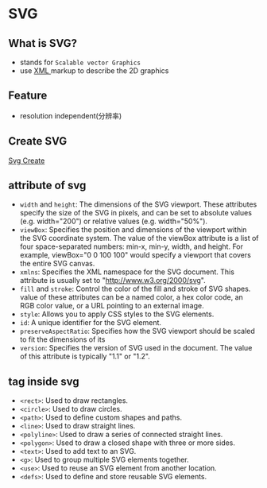 # SVG

## What is SVG?

- stands for `Scalable vector Graphics`
- use [ XML ](xml.md) markup to describe the 2D graphics

## Feature

- resolution independent(分辨率)

## Create SVG

[Svg Create](svg-create.md)

## attribute of svg

- `width` and `height`: The dimensions of the SVG viewport. These attributes specify the size of the SVG in pixels, and can be set to absolute values (e.g. width="200") or relative values (e.g. width="50%").
- `viewBox`: Specifies the position and dimensions of the viewport within the SVG coordinate system. The value of the viewBox attribute is a list of four space-separated numbers: min-x, min-y, width, and height. For example, viewBox="0 0 100 100" would specify a viewport that covers the entire SVG canvas.
- `xmlns`: Specifies the XML namespace for the SVG document. This attribute is usually set to "http://www.w3.org/2000/svg".
- `fill` and `stroke`: Control the color of the fill and stroke of SVG shapes. value of these attributes can be a named color, a hex color code, an RGB color value, or a URL pointing to an external image.
- `style`: Allows you to apply CSS styles to the SVG elements.
- `id`: A unique identifier for the SVG element.
- `preserveAspectRatio`: Specifies how the SVG viewport should be scaled to fit the dimensions of its
- `version`: Specifies the version of SVG used in the document. The value of this attribute is typically "1.1" or "1.2".

## tag inside svg

- `<rect>`: Used to draw rectangles.
- `<circle>`: Used to draw circles.
- `<path>`: Used to define custom shapes and paths.
- `<line>`: Used to draw straight lines.
- `<polyline>`: Used to draw a series of connected straight lines.
- `<polygon>`: Used to draw a closed shape with three or more sides.
- `<text>`: Used to add text to an SVG.
- `<g>`: Used to group multiple SVG elements together.
- `<use>`: Used to reuse an SVG element from another location.
- `<defs>`: Used to define and store reusable SVG elements.
